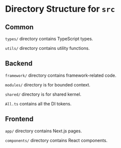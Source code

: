# Directory Structure for `src`

## Common

`types/` directory contains TypeScript types.

`utils/` directory contains utility functions.

## Backend

`framework/` directory contains framework-related code.

`modules/` directory is for bounded context.

`shared/` directory is for shared kernel.

`All.ts` contains all the DI tokens.

## Frontend

`app/` directory contains Next.js pages.

`components/` directory contains React components.
